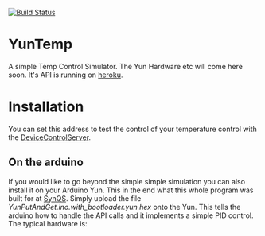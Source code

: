 [![Build Status](https://travis-ci.org/synqs/YunTemp.svg?branch=master)](https://travis-ci.org/synqs/YunTemp)

# YunTemp
A simple Temp Control Simulator. The Yun Hardware etc will come here soon.  It's API is running on [heroku](https://yuntemp.herokuapp.com/).

# Installation

You can set this address to test the control of your temperature control with the [DeviceControlServer](https://github.com/synqs/DeviceControlServer).

## On the arduino

If you would like to go beyond the simple simple simulation you can also install it on your Arduino Yun. This in the end what this whole program was built for at [SynQS](http://www.kip.uni-heidelberg.de/synqs/). Simply upload the file _YunPutAndGet.ino.with_bootloader.yun.hex_ onto the Yun. This tells the arduino how to handle the API calls and it implements a simple PID control. The typical hardware is:
